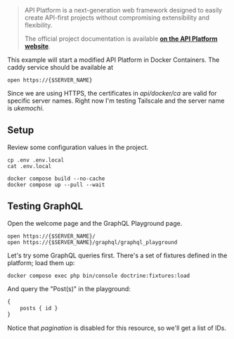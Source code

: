 > API Platform is a next-generation web framework designed to easily create API-first projects without compromising extensibility and flexibility.
> 
> The official project documentation is available **[on the API Platform website](https://api-platform.com)**.

This example will start a modified API Platform in Docker Containers. The caddy service should be available at
```
open https://{$SERVER_NAME}
```
Since we are using HTTPS, the certificates in _api/docker/ca_ are valid for specific server names. Right now I'm testing Tailscale and the server name is _ukemochi_.
## Setup
Review some configuration values in the project.
```shell
cp .env .env.local
cat .env.local
```

```shell
docker compose build --no-cache
docker compose up --pull --wait
```
## Testing GraphQL
Open the welcome page and the GraphQL Playground page.
```
open https://{$SERVER_NAME}/
open https://{$SERVER_NAME}/graphql/graphql_playground
```
Let's try some GraphQL queries first. There's a set of fixtures defined in the platform; load them up:
```shell
docker compose exec php bin/console doctrine:fixtures:load
```
And query the "Post(s)" in the playground:
```graphql
{
	posts { id }
}
```
Notice that _pagination_ is disabled for this resource, so we'll get a list of IDs.